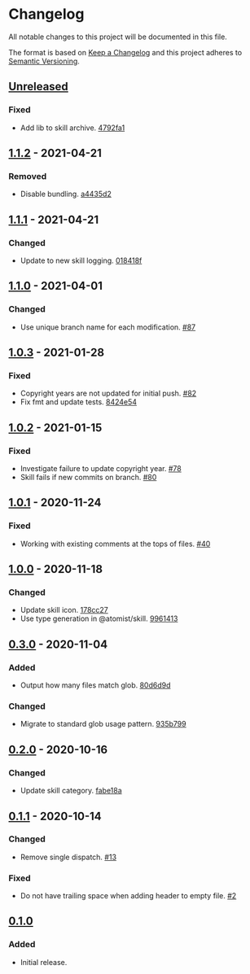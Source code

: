 # Changelog

All notable changes to this project will be documented in this file.

The format is based on [Keep a Changelog](http://keepachangelog.com/)
and this project adheres to [Semantic Versioning](http://semver.org/).

## [Unreleased](https://github.com/atomist-skills/copyright-license-skill/compare/1.1.2...HEAD)

### Fixed

-   Add lib to skill archive. [4792fa1](https://github.com/atomist-skills/copyright-license-skill/commit/4792fa1023fec37bff27168894fda1580a1442d6)

## [1.1.2](https://github.com/atomist-skills/copyright-license-skill/compare/1.1.1...1.1.2) - 2021-04-21

### Removed

-   Disable bundling. [a4435d2](https://github.com/atomist-skills/copyright-license-skill/commit/a4435d292465bef400068978be7dc06d233982ac)

## [1.1.1](https://github.com/atomist-skills/copyright-license-skill/compare/1.1.0...1.1.1) - 2021-04-21

### Changed

-   Update to new skill logging. [018418f](https://github.com/atomist-skills/copyright-license-skill/commit/018418f50f60d56cbce6b33ab299eaff56ae2dc5)

## [1.1.0](https://github.com/atomist-skills/copyright-license-skill/compare/1.0.3...1.1.0) - 2021-04-01

### Changed

-   Use unique branch name for each modification. [#87](https://github.com/atomist-skills/copyright-license-skill/issues/87)

## [1.0.3](https://github.com/atomist-skills/copyright-license-skill/compare/1.0.2...1.0.3) - 2021-01-28

### Fixed

-   Copyright years are not updated for initial push. [#82](https://github.com/atomist-skills/copyright-license-skill/issues/82)
-   Fix fmt and update tests. [8424e54](https://github.com/atomist-skills/copyright-license-skill/commit/8424e54227eb161274d6553de95dd5223054da3b)

## [1.0.2](https://github.com/atomist-skills/copyright-license-skill/compare/1.0.1...1.0.2) - 2021-01-15

### Fixed

-   Investigate failure to update copyright year. [#78](https://github.com/atomist-skills/copyright-license-skill/issues/78)
-   Skill fails if new commits on branch. [#80](https://github.com/atomist-skills/copyright-license-skill/issues/80)

## [1.0.1](https://github.com/atomist-skills/copyright-license-skill/compare/1.0.0...1.0.1) - 2020-11-24

### Fixed

-   Working with existing comments at the tops of files. [#40](https://github.com/atomist-skills/copyright-license-skill/issues/40)

## [1.0.0](https://github.com/atomist-skills/copyright-license-skill/compare/0.3.0...1.0.0) - 2020-11-18

### Changed

-   Update skill icon. [178cc27](https://github.com/atomist-skills/copyright-license-skill/commit/178cc2744dd4469b7d176ca69a9a75c4c3d67593)
-   Use type generation in @atomist/skill. [9961413](https://github.com/atomist-skills/copyright-license-skill/commit/9961413106db508f96df52b7954f04bce8f815e8)

## [0.3.0](https://github.com/atomist-skills/copyright-license-skill/compare/0.2.0...0.3.0) - 2020-11-04

### Added

-   Output how many files match glob. [80d6d9d](https://github.com/atomist-skills/copyright-license-skill/commit/80d6d9db311439558554db6f3d57d91bde8538ce)

### Changed

-   Migrate to standard glob usage pattern. [935b799](https://github.com/atomist-skills/copyright-license-skill/commit/935b79996a73046593c9868adbab84334653417d)

## [0.2.0](https://github.com/atomist-skills/copyright-license-skill/compare/0.1.1...0.2.0) - 2020-10-16

### Changed

-   Update skill category. [fabe18a](https://github.com/atomist-skills/copyright-license-skill/commit/fabe18ad1726eb76db95d8d3e5463811cdfc9549)

## [0.1.1](https://github.com/atomist-skills/copyright-license-skill/compare/0.1.0...0.1.1) - 2020-10-14

### Changed

-   Remove single dispatch. [#13](https://github.com/atomist-skills/copyright-license-skill/issues/13)

### Fixed

-   Do not have trailing space when adding header to empty file. [#2](https://github.com/atomist-skills/copyright-license-skill/issues/2)

## [0.1.0](https://github.com/atomist-skills/copyright-license-skill/tree/0.1.0)

### Added

-   Initial release.
